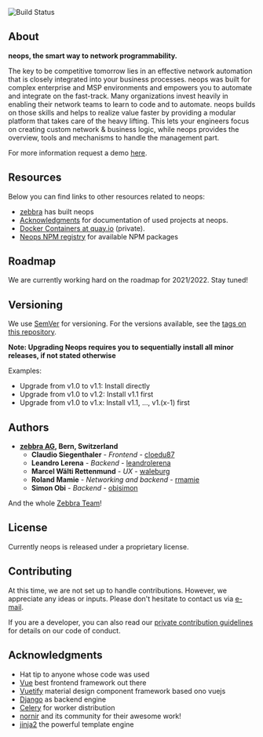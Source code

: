 ![Build Status](https://drone.zebbra.ch/api/badges/zebbra/neops-core/status.svg?ref=refs/heads/master)

## About

**neops, the smart way to network programmability.**

The key to be competitive tomorrow lies in an effective network automation that is closely integrated into your business processes. neops was built for complex enterprise and MSP environments and empowers you to automate and integrate on the fast-track. Many organizations invest heavily in enabling their network teams to learn to code and to automate. neops builds on those skills and helps to realize value faster by providing a modular platform that takes care of the heavy lifting. This lets your engineers focus on creating custom network & business logic, while neops provides the overview, tools and mechanisms to handle the management part.

For more information request a demo [here](https://outlook.office365.com/owa/calendar/neopsio@zebbra.ch/bookings/).

## Resources

Below you can find links to other resources related to neops:

- [zebbra](https://zebbra.ch) has built neops
- [Acknowledgments](#acknowledgments) for documentation of used projects at neops.
- [Docker Containers at quay.io](https://quay.io/organization/zebbra/neops) (private).
- [Neops NPM registry](https://github.com/orgs/zebbra/packages?repo_name=neops-registry-npm) for available NPM packages

## Roadmap

We are currently working hard on the roadmap for 2021/2022. Stay tuned!

## Versioning

We use [SemVer](http://semver.org/) for versioning. For the versions available, see the [tags on this repository](https://github.com/zebbra/neops-core/tags).

**Note: Upgrading Neops requires you to sequentially install all minor releases, if not stated otherwise**

Examples:

- Upgrade from v1.0 to v1.1: Install directly
- Upgrade from v1.0 to v1.2: Install v1.1 first
- Upgrade from v1.0 to v1.x: Install v1.1, ..., v1.(x-1) first

## Authors

- **[zebbra AG](https://zebbra.ch), Bern, Switzerland**
  - **Claudio Siegenthaler** - _Frontend_ - [cloedu87](https://github.com/cloedu87)
  - **Leandro Lerena** - _Backend_ - [leandrolerena](https://github.com/leandrolerena)
  - **Marcel Wälti Rettenmund** - _UX_ - [waleburg](https://github.com/waleburg)
  - **Roland Mamie** - _Networking and backend_ - [rmamie](https://github.com/rmamie)
  - **Simon Obi** - _Backend_ - [obisimon](https://github.com/obisimon)

And the whole [Zebbra Team](https://zebbra.ch/#team)!

## License

Currently neops is released under a proprietary license.

## Contributing

At this time, we are not set up to handle contributions. However, we appreciate any ideas or inputs. Please don't hesitate to contact us via [e-mail](mailto:hello@neops.io).

If you are a developer, you can also read our [private contribution guidelines](CONTRIBUTING.md) for details on our code of conduct.

## Acknowledgments

- Hat tip to anyone whose code was used
- [Vue](https://vuejs.org/) best frontend framework out there
- [Vuetify](https://vuetifyjs.com/en/) material design component framework based ono vuejs
- [Django](https://www.djangoproject.com/) as backend engine
- [Celery](http://www.celeryproject.org/) for worker distribution
- [nornir](https://github.com/nornir-automation/nornir) and its community for their awesome work!
- [jinja2](https://github.com/pallets/jinja) the powerful template engine
